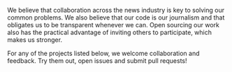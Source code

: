 We believe that collaboration across the news industry is key to solving our common problems. We also believe that our code is our journalism and that obligates us to be transparent whenever we can. Open sourcing our work also has the practical advantage of inviting others to participate, which makes us stronger.

For any of the projects listed below, we welcome collaboration and feedback. Try them out, open issues and submit pull requests!
